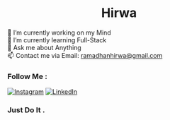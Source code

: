 <h1 align="center">Hirwa</h1>

🔭 I’m currently working on my Mind<br>🌱 I’m currently learning Full-Stack<br>💬 Ask me about Anything<br>📫 Contact me via Email: ramadhanhirwa@gmail.com


### Follow Me :
[![Instagram](https://img.shields.io/badge/Instagram-%23E4405F.svg?logo=Instagram&logoColor=white)](https://instagram.com/h1rram) [![LinkedIn](https://img.shields.io/badge/LinkedIn-%230077B5.svg?logo=linkedin&logoColor=white)](https://linkedin.com/in/h1rram) 


<h3 align="left">Just Do It .</h3>
